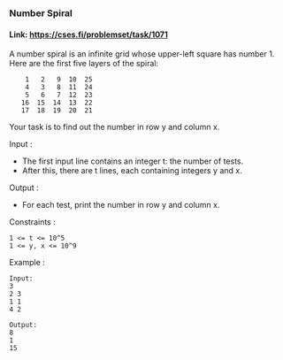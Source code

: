 ### Number Spiral

#### Link: https://cses.fi/problemset/task/1071

A number spiral is an infinite grid whose upper-left square has number 1.
Here are the first five layers of the spiral:
```
    1   2   9  10  25
    4   3   8  11  24
    5   6   7  12  23
   16  15  14  13  22
   17  18  19  20  21
```

Your task is to find out the number in row y and column x.

Input :
  - The first input line contains an integer t: the number of tests.
  - After this, there are t lines, each containing integers y and x.

Output :
  - For each test, print the number in row y and column x.

Constraints :
```
1 <= t <= 10^5
1 <= y, x <= 10^9
```

Example :

```
Input:
3
2 3
1 1
4 2

Output:
8
1
15
```